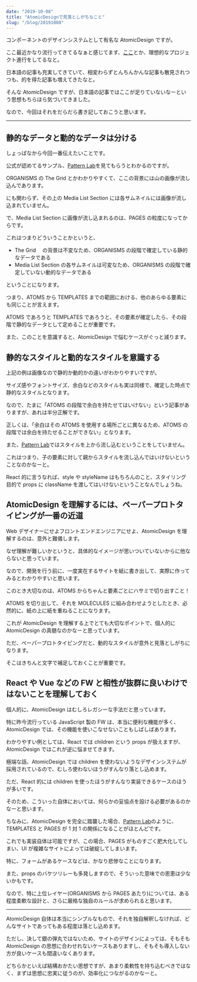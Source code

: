 ```yaml
---
date: "2019-10-08"
title: "AtomicDesignで見落としがちなこと"
slug: "/blog/20191008"
---
```


コンポーネントのデザインシステムとして有名な AtomicDesign ですが。

ここ最近かなり流行ってきてるなぁと感じてます、[ここ](https://qiita.com/mokdd/items/eed72d2d8b178158050c)とか、理想的なプロジェクト進行をしてるなと。

日本語の記事も充実してきていて、相変わらずとんちんかんな記事も散見されつつも、的を得た記事も増えてきたなと。

そんな AtomicDesign ですが、日本語の記事ではここが足りていないなーという思想もちらほら気づいてきました。

なので、今回はそれをだらだら書き記しておこうと思います。

---

## 静的なデータと動的なデータは分ける

しょっぱなから今回一番伝えたいことです。

公式が認めてるサンプル、[Pattern Lab](http://demo.patternlab.io/?p=all)を見てもらうとわかるのですが。

ORGANISMS の The Grid とかわかりやすくて、ここの背景には山の画像が流し込んであります。

にも関わらず、その上の Media List Section には各サムネイルには画像が流し込まれていません。

で、Media List Section に画像が流し込まれるのは、PAGES の粒度になってからです。

これはつまりどういうことかというと、

- The Grid 　の背景は不変なため、ORGANISMS の段階で確定している静的なデータである
- Media List Section の各サムネイルは可変なため、ORGANISMS の段階で確定していない動的なデータである

ということになります。

つまり、ATOMS から TEMPLATES までの範囲における、他のあらゆる要素にも同じことが言えます。

ATOMS であろうと TEMPLATES であろうと、その要素が確定したら、その段階で静的なデータとして定めることが重要です。

また、このことを意識すると、AtomicDesign で悩むケースがぐっと減ります。

## 静的なスタイルと動的なスタイルを意識する

上記の例は画像なので静的か動的かの違いがわかりやすいですが。

サイズ感やフォントサイズ、余白などのスタイルも実は同様で、確定した時点で静的なスタイルとなります。

なので、たまに「ATOMS の段階で余白を持たせてはいけない」という記事がありますが、あれは半分正解です。

正しくは、「余白はその ATOMS を使用する場所ごとに異なるため、ATOMS の段階では余白を持たせることができない」となります。

また、[Pattern Lab](http://demo.patternlab.io/?p=all)ではスタイルを上から流し込むということをしていません。

これはつまり、子の要素に対して親からスタイルを流し込んではいけないということなのかなーと。

React 的に言うなれば、style や styleName はもちろんのこと、スタイリング目的で props に className を渡してはいけないということなんでしょうね。

## AtomicDesign を理解するには、ペーパープロトタイピングが一番の近道

Web デザイナーにせよフロントエンドエンジニアにせよ、AtomicDesign を理解するのは、意外と難儀します。

なぜ理解が難しいかというと、具体的なイメージが思いついていないからに他ならないと思っています。

なので、開発を行う前に、一度実在するサイトを紙に書き出して、実際に作ってみるとわかりやすいと思います。

このとき大切なのは、ATOMS からちゃんと要素ごとにハサミで切り出すこと！

ATOMS を切り出して、それを MOLECULES に組み合わせようとしたとき、必然的に、紙の上に紙を重ねることになります。

これが AtomicDesign を理解する上でとても大切なポイントで、個人的に AtomicDesign の真髄なのかなーと思っています。

ただ、ペーパープロトタイピングだと、動的なスタイルが意外と見落としがちになります。

そこはきちんと文字で補足しておくことが重要です。

## React や Vue などの FW と相性が抜群に良いわけではないことを理解しておく

個人的に、AtomicDesign はむしろレガシーな手法だと思っています。

特に昨今流行っている JavaScript 製の FW は、本当に便利な機能が多く、AtomicDesign では、その機能を使いこなせないこともしばしばあります。

わかりやすい例としては、React では children という props が扱えますが、AtomicDesign ではこれが逆に悩ませてきます。

極端な話、AtomicDesign では children を使わないようなデザインシステムが採用されているので、むしろ使わないほうがすんなり落とし込めます。

ただ、React 的には children を使ったほうがすんなり実装できるケースのほうが多いです。

そのため、こういった自体においては、何らかの妥協点を設ける必要があるのかなーと思います。

ちなみに、AtomicDesign を完全に踏襲した場合、[Pattern Lab](http://demo.patternlab.io/?p=all)のように、TEMPLATES と PAGES が 1 対 1 の関係になることがほとんどです。

これでも実装自体は可能ですが、この場合、PAGES がものすごく肥大化してしまい、UI が複雑なサイトによっては破綻してしまいます。

特に、フォームがあるケースなどは、かなり悲惨なことになります。

また、props のバケツリレーも多発しますので、そういった意味での恩恵は少ないかもです。

なので、特に上位レイヤー(ORGANISMS から PAGES あたり)については、ある程度柔軟な設計と、さらに厳格な独自のルールが求められると思います。

---

AtomicDesign 自体は本当にシンプルなもので、それを独自解釈しなければ、どんなサイトであってもある程度は落とし込めます。

ただし、決して銀の弾丸ではないため、サイトのデザインによっては、そもそも AtomicDesign の思想に合わせれないケースもありますし、そもそも導入しない方が良いケースも間違いなくあります。

どちらかといえば結構おかたい思想ですが、あまり柔軟性を持ち込むべきではなく、まずは思想に忠実に従うのが、効率化につながるのかなーと。
